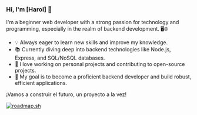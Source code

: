 ### Hi, I'm [Harol] 👋

I'm a beginner web developer with a strong passion for technology and programming, especially in the realm of backend development. 🖥️🌐

- 💡 Always eager to learn new skills and improve my knowledge.
- 📚 Currently diving deep into backend technologies like Node.js, Express, and SQL/NoSQL databases.
- 🔨 I love working on personal projects and contributing to open-source projects.
- 🌟 My goal is to become a proficient backend developer and build robust, efficient applications.

¡Vamos a construir el futuro, un proyecto a la vez!

[![roadmap.sh](https://roadmap.sh/card/wide/66f8e1cfc45e253cb0329be1?variant=dark)](https://roadmap.sh)
